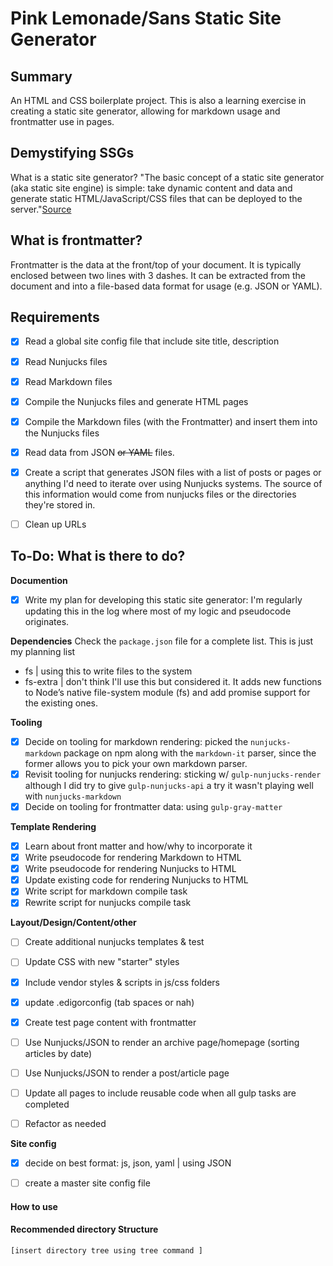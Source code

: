 # Pink Lemonade/Sans Static Site Generator

## Summary
An HTML and CSS boilerplate project. This is also a learning exercise in creating a static site generator, allowing for markdown usage and frontmatter use in pages.

## Demystifying SSGs
What is a static site generator? "The basic concept of a static site generator (aka static site engine) is simple: take dynamic content and data and generate static HTML/JavaScript/CSS files that can be deployed to the server."[Source](https://www.oreilly.com/ideas/static-site-generators)

## What is frontmatter?
Frontmatter is the data at the front/top of your document. It is typically enclosed between two lines with 3 dashes. It can be extracted from the document and into a file-based data format for usage (e.g. JSON or YAML).


## Requirements
- [x] Read a global site config file that include site title, description
- [x] Read Nunjucks files
- [x] Read Markdown files
- [x] Compile the Nunjucks files and generate HTML pages
- [x] Compile the Markdown files (with the Frontmatter) and insert them into the Nunjucks files
- [x] Read data from JSON ~~or YAML~~ files.
- [x] Create a script that generates JSON files with a list of posts or pages or anything I'd need to iterate over using Nunjucks systems. The source of this information would come from nunjucks files or the directories they're stored in.
- [ ] Clean up URLs


## To-Do: What is there to do?

**Documention**
- [x] Write my plan for developing this static site generator: I'm regularly updating this in the log where most of my logic and pseudocode originates.

**Dependencies**
Check the `package.json` file for a complete list. This is just my planning list
- fs | using this to write files to the system
- fs-extra | don't think I'll use this but considered it. It adds new functions to Node’s native file-system module (fs) and add promise support for the existing ones.


**Tooling**
- [x] Decide on tooling for markdown rendering: picked the `nunjucks-markdown` package on npm along with the `markdown-it` parser, since the former allows you to pick your own markdown parser.
- [x] Revisit tooling for nunjucks rendering: sticking w/ `gulp-nunjucks-render` although I did try to give `gulp-nunjucks-api` a try it wasn't playing well with `nunjucks-markdown`
- [x] Decide on tooling for frontmatter data: using `gulp-gray-matter`

**Template Rendering**
- [x] Learn about front matter and how/why to incorporate it
- [x] Write pseudocode for rendering Markdown to HTML
- [x] Write pseudocode for rendering Nunjucks to HTML
- [x] Update existing code for rendering Nunjucks to HTML
- [x] Write script for markdown compile task
- [x] Rewrite script for nunjucks compile task

**Layout/Design/Content/other**
- [ ] Create additional nunjucks templates & test
- [ ] Update CSS with new "starter" styles
- [x] Include vendor styles & scripts in js/css folders
- [x] update .edigorconfig (tab spaces or nah)
- [x] Create test page content with frontmatter
- [ ] Use Nunjucks/JSON to render an archive page/homepage (sorting articles by date)
- [ ] Use Nunjucks/JSON to render a post/article page
- [ ] Update all pages to include reusable code when all gulp tasks are completed
- [ ] Refactor as needed


**Site config**
- [x] decide on best format: js, json, yaml  | using JSON
- [ ] create a master site config file


#### How to use


#### Recommended directory Structure
```
[insert directory tree using tree command ]

```
